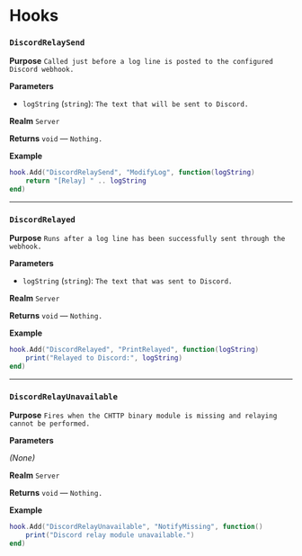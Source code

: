 # Hooks

### `DiscordRelaySend`

**Purpose**
`Called just before a log line is posted to the configured Discord webhook.`

**Parameters**

* `logString` (`string`): `The text that will be sent to Discord.`

**Realm**
`Server`

**Returns**
`void` — `Nothing.`

**Example**

```lua
hook.Add("DiscordRelaySend", "ModifyLog", function(logString)
    return "[Relay] " .. logString
end)
```

---

### `DiscordRelayed`

**Purpose**
`Runs after a log line has been successfully sent through the webhook.`

**Parameters**

* `logString` (`string`): `The text that was sent to Discord.`

**Realm**
`Server`

**Returns**
`void` — `Nothing.`

**Example**

```lua
hook.Add("DiscordRelayed", "PrintRelayed", function(logString)
    print("Relayed to Discord:", logString)
end)
```

---

### `DiscordRelayUnavailable`

**Purpose**
`Fires when the CHTTP binary module is missing and relaying cannot be performed.`

**Parameters**

*(None)*

**Realm**
`Server`

**Returns**
`void` — `Nothing.`

**Example**

```lua
hook.Add("DiscordRelayUnavailable", "NotifyMissing", function()
    print("Discord relay module unavailable.")
end)
```

